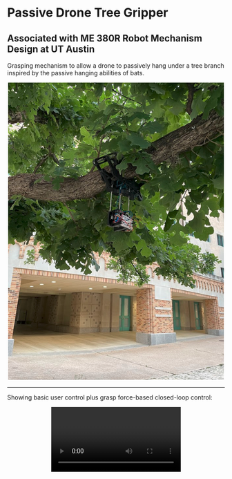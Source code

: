 # Passive Drone Tree Gripper
Associated with ME 380R Robot Mechanism Design at UT Austin
---

Grasping mechanism to allow a drone to passively hang under a tree branch inspired by the passive hanging abilities of bats.

<p align="middle">
  <img src="/figures/gripper_in_tree.png" width="500" /> 
</p>

---
Showing basic user control plus grasp force-based closed-loop control:

<!--https://user-images.githubusercontent.com/99771915/233863400-99e96ff9-1a7c-4d6f-9365-1726e7a4d1a0.mp4-->

<div align="middle">
  <video src=https://user-images.githubusercontent.com/99771915/233863400-99e96ff9-1a7c-4d6f-9365-1726e7a4d1a0.mp4 />
</div>



